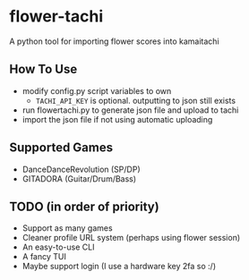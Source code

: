 # flower-tachi
A python tool for importing flower scores into kamaitachi

## How To Use
-  modify config.py script variables to own
    - `TACHI_API_KEY` is optional. outputting to json still exists  
- run flowertachi.py to generate json file and upload to tachi 
- import the json file if not using automatic uploading

## Supported Games
- DanceDanceRevolution (SP/DP)
- GITADORA (Guitar/Drum/Bass)

## TODO (in order of priority)
- Support as many games
- Cleaner profile URL system (perhaps using flower session)
- An easy-to-use CLI
- A fancy TUI
- Maybe support login (I use a hardware key 2fa so :/)
